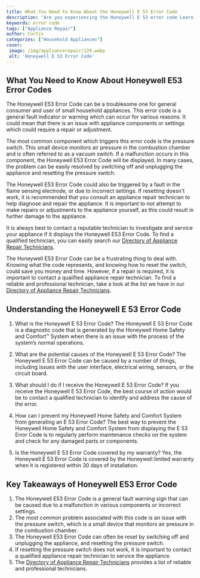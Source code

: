```yaml
---
title: What You Need to Know About the Honeywell E 53 Error Code
description: "Are you experiencing the Honeywell E 53 error code Learn more about this issue and what you can do to troubleshoot it in this blog post"
keywords: error code
tags: ["Appliance Repair"]
author: Curtis
categories: ["Household Appliances"]
cover: 
 image: /img/appliancerepair/129.webp
 alt: 'Honeywell E 53 Error Code'
---
```

## What You Need to Know About Honeywell E53 Error Codes

The Honeywell E53 Error Code can be a troublesome one for general consumer and user of small household appliances. This error code is a general fault indicator or warning which can occur for various reasons. It could mean that there is an issue with appliance components or settings which could require a repair or adjustment.

The most common component which triggers this error code is the pressure switch. This small device monitors air pressure in the combustion chamber and is often referred to as a vacuum switch. If a malfunction occurs in this component, the Honeywell E53 Error Code will be displayed. In many cases, the problem can be easily resolved by switching off and unplugging the appliance and resetting the pressure switch. 

The Honeywell E53 Error Code could also be triggered by a fault in the flame sensing electrode, or due to incorrect settings. If resetting doesn't work, it is recommended that you consult an appliance repair technician to help diagnose and repair the appliance. It is important to not attempt to make repairs or adjustments to the appliance yourself, as this could result in further damage to the appliance. 

It is always best to contact a reputable technician to investigate and service your appliance if it displays the Honeywell E53 Error Code. To find a qualified technician, you can easily search our [Directory of Appliance Repair Technicians](./pages/appliance-repair-technicians).

The Honeywell E53 Error Code can be a frustrating thing to deal with. Knowing what the code represents, and knowing how to reset the switch, could save you money and time. However, if a repair is required, it is important to contact a qualified appliance repair technician. To find a reliable and professional technician, take a look at the list we have in our [Directory of Appliance Repair Technicians](./pages/appliance-repair-technicians).

## Understanding the Honeywell E 53 Error Code
1. What is the Honeywell E 53 Error Code?
The Honeywell E 53 Error Code is a diagnostic code that is generated by the Honeywell Home Safety and Comfort™ System when there is an issue with the process of the system’s normal operations.

2. What are the potential causes of the Honeywell E 53 Error Code?
The Honeywell E 53 Error Code can be caused by a number of things, including issues with the user interface, electrical wiring, sensors, or the circuit board.

3. What should I do if I receive the Honeywell E 53 Error Code?
If you receive the Honeywell E 53 Error Code, the best course of action would be to contact a qualified technician to identify and address the cause of the error.

4. How can I prevent my Honeywell Home Safety and Comfort System from generating an E 53 Error Code?
The best way to prevent the Honeywell Home Safety and Comfort System from displaying the E 53 Error Code is to regularly perform maintenance checks on the system and check for any damaged parts or components.

5. Is the Honeywell E 53 Error Code covered by my warranty?
Yes, the Honeywell E 53 Error Code is covered by the Honeywell limited warranty when it is registered within 30 days of installation.

## Key Takeaways of Honeywell E53 Error Code 
1. The Honeywell E53 Error Code is a general fault warning sign that can be caused due to a malfunction in various components or incorrect settings. 
2. The most common problem associated with this code is an issue with the pressure switch, which is a small device that monitors air pressure in the combustion chamber. 
3. The Honeywell E53 Error Code can often be reset by switching off and unplugging the appliance, and resetting the pressure switch.
4. If resetting the pressure switch does not work, it is important to contact a qualified appliance repair technician to service the appliance.
5. The [Directory of Appliance Repair Technicians](./pages/appliance-repair-technicians) provides a list of reliable and professional technicians.
